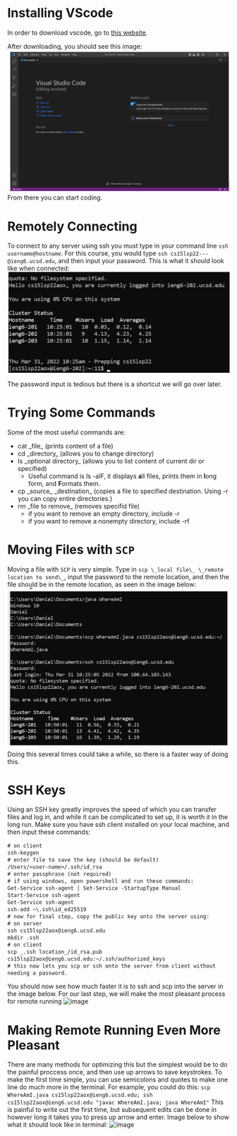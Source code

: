 # Installing VScode

In order to download vscode, go to [this website](https://code.visualstudio.com/download). 

After downloading, you should see this image:
![Image](VSCodeScreenshot.png)
From there you can start coding. 

# Remotely Connecting

To connect to any server using ssh you must type in your command line `ssh username@hostname`. For this course, you would type `ssh cs15lsp22---@ieng6.ucsd.edu`, and then input your password. This is what it should look like when connected:
![Image](remoteConnectionScreenshot.png)

The password input is tedious but there is a shortcut we will go over later. 

# Trying Some Commands
Some of the most useful commands are:
* cat \_file\_ (prints content of a file)
* cd \_directory\_ (allows you to change directory)
* ls \_optional directory\_ (allows you to list content of current dir or specified)
    * Useful command is ls -alF, it displays **a**ll files, prints them in **l**ong form, and **F**ormats them.
* cp \_source\_ \_destination\_ (copies a file to specified destination. Using -r you can copy entire directories.)
* rm \_file to remove\_ (removes specifid file)
    * if you want to remove an empty directory, include -r
    * if you want to remove a nonempty directory, include -rf

# Moving Files with `SCP`
Moving a file with `SCP` is very simple. 
Type in `scp \_local file\_ \_remote location to send\_`, input the password to the remote location, and then the file should be in the remote location, as seen in the image below:
![Image](SCP.png)
Doing this several times could take a while, so there is a faster way of doing this. 

# SSH Keys
Using an SSH key greatly improves the speed of which you can transfer files and log in, and while it can be complicated to set up, it is worth it in the long run. 
Make sure you have ssh client installed on your local machine, and then input these commands:
```
# on client
ssh-keygen
# enter file to save the key (should be default)
/Users/<user-name>/.ssh/id_rsa
# enter passphrase (not required)
# if using windows, open powershell and run these commands:
Get-Service ssh-agent | Set-Service -StartupType Manual
Start-Service ssh-agent
Get-Service ssh-agent
ssh-add ~\.ssh\id_ed25519
# now for final step, copy the public key onto the server using:
# on server
ssh cs15lsp22aox@ieng6.ucsd.edu
mkdir .ssh
# on client
scp _.ssh location_/id_rsa.pub cs15lsp22aox@ieng6.ucsd.edu:~/.ssh/authorized_keys
# this now lets you scp or ssh onto the server from client without needing a password.
```
You should now see how much faster it is to ssh and scp into the server in the image below. For our last step, we will make the most pleasant process for remote running
![image](https://user-images.githubusercontent.com/13767574/162667894-6293237f-500f-4fbe-a4d2-54cff072ef49.png)
# Making Remote Running Even More Pleasant
There are many methods for optimizing this but the simplest would be to do the painful proccess once, and then use up arrows to save keystrokes.
To make the first time simple, you can use semicolons and quotes to make one line do much more in the terminal. 
For example, you could do this:
`scp WhereAmI.java cs15lsp22aox@ieng6.ucsd.edu; ssh cs15lsp22aox@ieng6.ucsd.edu "javac WhereAmI.java; java WhereAmI"`
This is painful to write out the first time, but subsequent edits can be done in however long it takes you to press up arrow and enter.
Image below to show what it should look like in terminal:
![image](https://user-images.githubusercontent.com/13767574/162667992-06699835-139d-4691-82cf-045339a21a6f.png)

